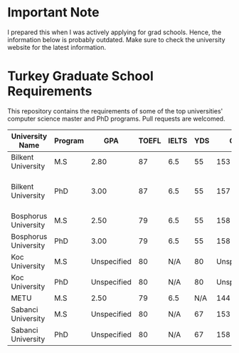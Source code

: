 # Important Note

I prepared this when I was actively applying for grad schools. Hence, the information below is probably outdated. Make sure to check the university website for the latest information.

# Turkey Graduate School Requirements
This repository contains the requirements of some of the top universities' computer science master and PhD programs. Pull requests are welcomed. 

| University Name      | Program | GPA         | TOEFL | IELTS | YDS | GRE         | ALES        | Early Deadline | Regular Deadline | Stipend                                                                 | Info Link |
|----------------------|---------|-------------|-------|-------|-----|-------------|-------------|----------------|------------------|-------------------------------------------------------------------------|-----------|
| Bilkent University   | M.S     | 2.80        | 87    | 6.5   | 55  | 153         | 55          | 06.04.2020     | 31.05.2020       | 3000TL+laptop                                                           | [Link](http://mfbe.bilkent.edu.tr/?page_id=17)      |
| Bilkent University   | PhD     | 3.00        | 87    | 6.5   | 55  | 157         | 80          | 06.04.2020     | 31.05.2020       | Fellowship:4500TL+laptop+meal card, Scholarship:4000TL+laptop+meal card | [Link](http://mfbe.bilkent.edu.tr/?page_id=17)      |
| Bosphorus University | M.S     | 2.50        | 79    | 6.5   | 55  | 158         | 80          | 15.05.2020     | 15.05.2020       | Maybe assistantship                                                     | [Link](http://adaylar.boun.edu.tr/en-EN/Page/Admissions/Graduate/All)      |
| Bosphorus University | PhD     | 3.00        | 79    | 6.5   | 55  | 158         | 80          | 15.05.2020     | 15.05.2020       | Maybe assistantship                                                     | [Link](http://adaylar.boun.edu.tr/en-EN/Page/Admissions/Graduate/All)      |
| Koc University       | M.S     | Unspecified | 80    | N/A   | 80  | Unspecified | Unspecified | 10.04.2020  | 30.05.2020    | Fellowship:1800+housing, Scholarship:1150+housing                       | [Link](https://gsse.ku.edu.tr/en/admissions/application-requirements/)      |
| Koc University       | PhD     | Unspecified | 80    | N/A   | 80  | Unspecified | Unspecified | 10.04.2020  | 30.05.2020    | Fellowship:3000+housing, Scholarship:2000 + housing                     | [Link](https://gsse.ku.edu.tr/en/admissions/application-requirements/)      |
| METU                 | M.S     | 2.50        | 79    | 6.5   | N/A | 144         | 60          | 01.06.2020  | 01.06.2020    | Maybe assistantship                                                     | [Link](https://ncc.metu.edu.tr/graduate/admission-requirements#mscng)      |
| Sabanci University  | M.S     | Unspecified | 80    | N/A   | 67  | 153         | 65          | 08.05.2020  | 08.05.2020    | 2500TL(10 months) + dorm                                                | [Link](https://www.sabanciuniv.edu/en/admission-to-graduate-programs)      |
| Sabanci University  | PhD     | Unspecified | 80    | N/A   | 67  | 158         | 65          | 08.05.2020  | 08.05.2020    | 3000TL(12 months) + dorm                                                | [Link](https://www.sabanciuniv.edu/en/admission-to-graduate-programs)      |
